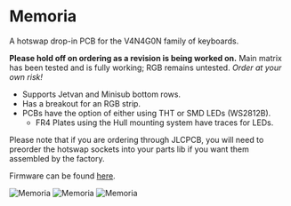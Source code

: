 # Memoria
 A hotswap drop-in PCB for the V4N4G0N family of keyboards.

**Please hold off on ordering as a revision is being worked on.**
Main matrix has been tested and is fully working; RGB remains untested.
*Order at your own risk!*
 
 - Supports Jetvan and Minisub bottom rows.
 - Has a breakout for an RGB strip.
 - PCBs have the option of either using THT or SMD LEDs (WS2812B).
   + FR4 Plates using the Hull mounting system have traces for LEDs.

Please note that if you are ordering through JLCPCB, you will need to preorder the hotswap sockets into your parts lib if you want them assembled by the factory.

Firmware can be found [here](https://github.com/mayanoshinkai/Firmwares/tree/main/memoria).

![Memoria](https://i.imgur.com/CQLJ4b7.png)
![Memoria](https://i.imgur.com/Zf1sdKv.png)
![Memoria](https://i.imgur.com/NiraUOg.png)